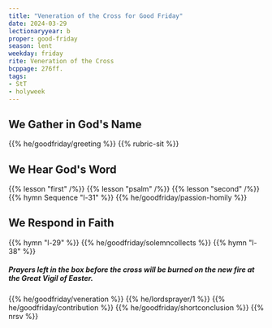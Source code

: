 ```yaml
---
title: "Veneration of the Cross for Good Friday"
date: 2024-03-29
lectionaryyear: b
proper: good-friday
season: lent
weekday: friday
rite: Veneration of the Cross
bcppage: 276ff.
tags:
- StT
- holyweek
---
```

## We Gather in God's Name
{{% he/goodfriday/greeting %}}
{{% rubric-sit %}}
## We Hear God's Word
{{% lesson "first" /%}}
{{% lesson "psalm" /%}}
{{% lesson "second" /%}}
{{% hymn Sequence "l-31" %}}
{{% he/goodfriday/passion-homily %}}
## We Respond in Faith
{{% hymn "l-29" %}}
{{% he/goodfriday/solemncollects %}}
{{% hymn "l-38" %}}
##### Prayers left in the box before the cross will be burned on the new fire at the Great Vigil of Easter.
{{% he/goodfriday/veneration %}}
{{% he/lordsprayer/1 %}}
{{% he/goodfriday/contribution %}}
{{% he/goodfriday/shortconclusion %}}
{{% nrsv %}}

